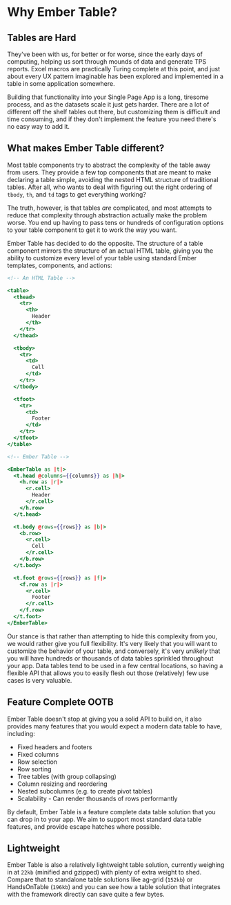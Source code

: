 # Why Ember Table?

## Tables are Hard

They've been with us, for better or for worse, since the early
days of computing, helping us sort through mounds of data and generate TPS
reports. Excel macros are practically Turing complete at this point, and just
about every UX pattern imaginable has been explored and implemented in a table
in some application somewhere.

Building that functionality into your Single Page App is a long, tiresome
process, and as the datasets scale it just gets harder. There are a lot of
different off the shelf tables out there, but customizing them is difficult and
time consuming, and if they don't implement the feature you need there's no easy
way to add it.

## What makes Ember Table different?

Most table components try to abstract the complexity of the table away from
users. They provide a few top components that are meant to make declaring a
table simple, avoiding the nested HTML structure of traditional tables. After
all, who wants to deal with figuring out the right ordering of `tbody`, `th`,
and `td` tags to get everything working?

The truth, however, is that tables _are_ complicated, and most attempts to
reduce that complexity through abstraction actually make the problem worse. You
end up having to pass tens or hundreds of configuration options to your table
component to get it to work the way you want.

Ember Table has decided to do the opposite. The structure of a table component
mirrors the structure of an actual HTML table, giving you the ability to
customize every level of your table using standard Ember templates, components,
and actions:

```hbs
<!-- An HTML Table -->

<table>
  <thead>
    <tr>
      <th>
        Header
      </th>
    </tr>
  </thead>

  <tbody>
    <tr>
      <td>
        Cell
      </td>
    </tr>
  </tbody>

  <tfoot>
    <tr>
      <td>
        Footer
      </td>
    </tr>
  </tfoot>
</table>

<!-- Ember Table -->

<EmberTable as |t|>
  <t.head @columns={{columns}} as |h|>
    <h.row as |r|>
      <r.cell>
        Header
      </r.cell>
    </h.row>
  </t.head>

  <t.body @rows={{rows}} as |b|>
    <b.row>
      <r.cell>
        Cell
      </r.cell>
    </b.row>
  </t.body>

  <t.foot @rows={{rows}} as |f|>
    <f.row as |r|>
      <r.cell>
        Footer
      </r.cell>
    </f.row>
  </t.foot>
</EmberTable>
```

Our stance is that rather than attempting to hide this complexity from you, we
would rather give you full flexibility. It's very likely that you will want to
customize the behavior of your table, and conversely, it's very _unlikely_ that
you will have hundreds or thousands of data tables sprinkled throughout your
app. Data tables tend to be used in a few central locations, so having a
flexible API that allows you to easily flesh out those (relatively) few use
cases is very valuable.

## Feature Complete OOTB

Ember Table doesn't stop at giving you a solid API to build on, it also provides
many features that you would expect a modern data table to have, including:

- Fixed headers and footers
- Fixed columns
- Row selection
- Row sorting
- Tree tables (with group collapsing)
- Column resizing and reordering
- Nested subcolumns (e.g. to create pivot tables)
- Scalability - Can render thousands of rows performantly

By default, Ember Table is a feature complete data table solution that you can
drop in to your app. We aim to support most standard data table features, and
provide escape hatches where possible.

## Lightweight

Ember Table is also a relatively lightweight table solution, currently weighing
in at `22kb` (minified and gzipped) with plenty of extra weight to shed. Compare
that to standalone table solutions like ag-grid (`152kb`) or HandsOnTable
(`196kb`) and you can see how a table solution that integrates with the
framework directly can save quite a few bytes.

